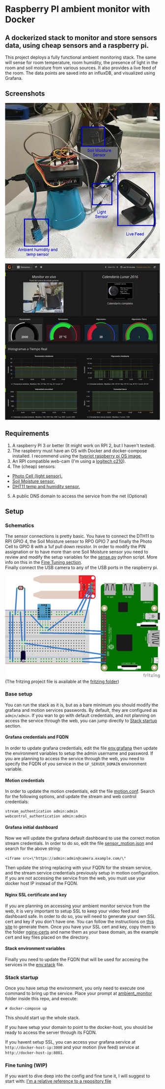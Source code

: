 # Raspberry PI ambient monitor with Docker
## A dockerized stack to monitor and store sensors data, using cheap sensors and a raspberry pi.

This project deploys a fully functional ambient monitoring stack. The same will sense for room temperature, room humidity, the presence of light in the room and soil moisture from various sources. It also provides a live feed of the room.
The data points are saved into an influxDB, and visualized using Grafana.

## Screenshots
![Hardware Screenshot placeholder](/images/rpi_wiring.png?raw=true "RPI wiring")

![Dashboard Screenshot placeholder](/images/dashboard.png?raw=true "Grafana Dashboard")

## Requirements
1. A raspberry PI 3 or better (It might work on RPI 2, but I haven't tested).
2. The raspberry must have an OS with Docker and docker-compose installed. I recommend using the [hypriot raspberry pi OS image.](https://blog.hypriot.com/downloads/)
3. An RPI compatible web-cam (I'm using a [logitech c210](http://support.logitech.com/product/webcam-c210)).
4. The (cheap) sensors:
  * [Photo Cell (light sensor).](https://www.sparkfun.com/products/9088)
  * [Soil Moisture sensor.](https://www.sparkfun.com/products/13322)
  * [DHT11 temp and humidity sensor.](https://www.adafruit.com/product/386)
5. A public DNS domain to access the service from the net (Optional)

## Setup
### Schematics
The sensor connections is pretty basic. You have to connect the DTH11 to RPI GPIO 4, the Soil Moisture sensor to RPO GPIO 7 and finally the Photo Cell to GPIO 8 with a 1uf pull down resistor. In order to modify the PIN assignation or to have more than one Soil Moisture sensor you need to review and modify the setup variables for the [sense.py](ambient_monitor/dockerfiles/rpi-sensing/sense.py) python script. More info on this in the [Fine Tuning section](#fine_tuning).
<br>
Finally connect the USB camera to any of the USB ports in the raspberry pi.
<br><br>
![Hardware Schematics placeholder](/images/schematics.png?raw=true "RPI schematics")
(The fritzing project file is available at the [fritzing folder](fritzing/))

### Base setup
You can run the stack as it is, but as a bare minimum you should modify the grafana and motion services passwords. By default, they are configured as `admin/admin`. If you wan to go with default credentials, and not planning on access the service through the web, you can jump directly to [Stack startup](#stack_startup) section.

#### Grafana credentials and FQDN
In order to update grafana credentials, edit the file [env.grafana](ambient_monitor/env.grafana) then update the environment variables to setup the admin username and password.
If you are planning to access the service through the web, you need to specify the FQDN of you service in the `GF_SERVER_DOMAIN` environment variable.

#### Motion credentials
In order to update the motion credentials, edit the file [motion.conf](ambient_monitor/motion-conf/motion.conf). Search for the following options, and update the stream and web control credentials:
```
stream_authentication admin:admin
webcontrol_authentication admin:admin
```

#### Grafana initial dashboard
Now we will update the grafana default dashboard to use the correct motion stream credentials.
In order to do so, edit the file [sensor_motion.json](ambient_monitor/grafana-dashboards/sensor_monitor.json) and search for the above string:

`<iframe src=\"https://admin:admin@camera.example.com/\"`

Then update the string replacing with your FQDN for the stream service, and the stream service credentials previously setup in motion configuration. If you are not accessing the service from the web, you must use your docker host IP instead of the FQDN.


#### Nginx SSL certificate and key
If you are planning on accessing your ambient monitor service from the web, it is very important to setup SSL to keep your video feed and dashboard safe. In order to do so, you will need to generate your own SSL cert and key if you don't have one. You can follow the instructions on [this site](https://www.digitalocean.com/community/tutorials/openssl-essentials-working-with-ssl-certificates-private-keys-and-csrs) to generate them.
Once you have your SSL cert and key, copy them to the folder [nginx-certs](ambient_monitor/nginx-certs) and name them as your base domain, as the example cert and key files placed on the directory.

#### Stack environment variables 
Finally you need to update the FQDN that will be used for accesing the services in the [env.stack](ambient_monitor/env.stack) file.

### <a name="stack_startup"></a>Stack startup
Once you have setup the environment, you only need to execute one command to bring up the service.
Place your prompt at [ambient_monitor](ambient_monitor/) folder inside this repo, and execute:

`# docker-compose up`

This should start up the whole stack.


If you have setup your domain to point to the docker-host, you should be ready to access the server through its FQDN.

If you havent setup SSL, you can access your grafana service at `http://docker-host-ip:3000` and your motion (live feed) service at `http://docker-host-ip:8081`.


### <a name="fine_tuning"></a>Fine tuning (WIP)
If you want to dive deep into the config and fine tune it, I will suggest to start with:
[I'm a relative reference to a repository file](../blob/master/LICENSE)

